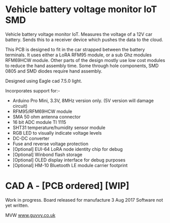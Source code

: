 Vehicle battery voltage monitor IoT SMD
=======================================

Vehicle battery voltage monitor IoT. Measures the voltage of a 12V car battery. Sends this to a receiver device which pushes the data to the cloud.

This PCB is designed to fit in the car strapped between the battery terminals. It uses either a LoRA RFM95 module, or a sub Ghz modules RFM69HCW module. Other parts of the design mostly use low cost modules to reduce the hand assembly time. Some through hole components, SMD 0805 and SMD diodes require hand assembly.

Designed using Eagle cad 7.5.0 light.

Incorporates support for:- 
* Arduino Pro Mini, 3.3V, 8MHz version only. (5V version will damage circuit)
* RFM95/RFM69HCW module
* SMA 50 ohm antenna connector
* 16 bit ADC module TI 1115
* SHT31 temperature/humidity sensor module
* RGB LED to visually indicate voltage levels
* DC-DC converter
* Fuse and reverse voltage protection
* [Optional] EUI-64 LoRA node identity chip for debug
* [Optional] Winbond flash storage
* [Optional] OLED display interface for debug purposes
* [Optional] HM-10 Bluetooth LE module carrier footprint


CAD A - [PCB ordered] [WIP]
===========================

Work in progress. 
Board released for manufacture 3 Aug 2017
Software not yet written.

MVW
www.guvvy.co.uk
